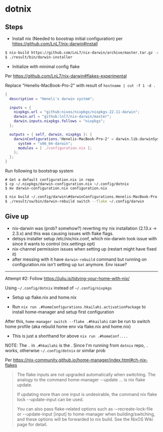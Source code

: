 # dotnix

## Steps

* Install nix
(Needed to boostrap initial configuration) per https://github.com/LnL7/nix-darwin#install
```bash
$ nix-build https://github.com/LnL7/nix-darwin/archive/master.tar.gz -A installer
$ ./result/bin/darwin-installer
```

* Initialize with minimal config flake

Per https://github.com/LnL7/nix-darwin#flakes-experimental

Replace "Henelis-MacBook-Pro-2" with result of `hostname | cut -f 1 -d .`
```nix:configuration.nix
{
  description = "Heneli's darwin system";

  inputs = {
    nixpkgs.url = "github:nixos/nixpkgs/nixpkgs-22.11-darwin";
    darwin.url = "github:lnl7/nix-darwin/master";
    darwin.inputs.nixpkgs.follows = "nixpkgs";
  };

  outputs = { self, darwin, nixpkgs }: {
    darwinConfigurations."Henelis-MacBook-Pro-2" = darwin.lib.darwinSystem {
      system = "x86_64-darwin";
      modules = [ ./configuration.nix ];
    };
  };
}
``` 

Run following to bootstrap system

```
# Get a default configuration.nix in repo
$ cp ~/.nixpkgs/darwin-configuration.nix ~/.config/dotnix
$ mv darwin-configuration.nix configuration.nix
```

```bash
$ nix build ~/.config/darwin\#darwinConfigurations.Henelis-MacBook-Pro-2.system
$ ./result/sw/bin/darwin-rebuild switch --flake ~/.config/darwin
```

## Give up

- nix-darwin was (prob? somehow?) reverting my nix installation (2.13.x -> 2.3.x) and this was causing issues with flake flags.
- detsys installer setup /etc/nix/nix.conf, which nix-darwin took issue with since it wants to control (nix.settings opt)
- <darwin> nix-channel permission issues when setting up (restart might have fixed it)
- after messing with it have `darwin-rebuild` command but running on configuration.nix isn't setting up `bat` anymore. Env issue?

-----------------------------------------

Attempt #2: Follow https://juliu.is/tidying-your-home-with-nix/

Using `~/.config/dotnix` instead of `~/.config/nixpkgs`

* Setup up flake.nix and home.nix

* Run `nix run .#homeConfigurations.hkailahi.activationPackage` to install home-manager and setup first configuration

After this, `home-manager switch --flake .#hkailahi` can be run to switch home profile (aka rebuild home env via flake.nix and home.nix)
- This is just a shorthand for above `nix run .#homeConf....`

NOTE: The `.` in `.#hkailahi` is the <flake-uri>. Since I'm running from `dotnix` repo, `.` works, otherwise `~/.config/dotnix` or similar prob

Per https://nix-community.github.io/home-manager/index.html#ch-nix-flakes
> The flake inputs are not upgraded automatically when switching. The analogy to the command home-manager --update ... is nix flake update.
>
> If updating more than one input is undesirable, the command nix flake lock --update-input <input-name> can be used.
>
> You can also pass flake-related options such as --recreate-lock-file or --update-input [input] to home-manager when building/switching, and these options will be forwarded to nix build. See the NixOS Wiki page for detail.

